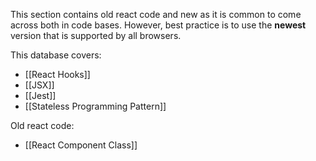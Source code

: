 This section contains old react code and new as it is common to come across both in code bases. However, best practice is to use the **newest** version that is supported by all browsers.

This database covers:
- [[React Hooks]]
- [[JSX]]
- [[Jest]]
- [[Stateless Programming Pattern]]

Old react code:
- [[React Component Class]]
